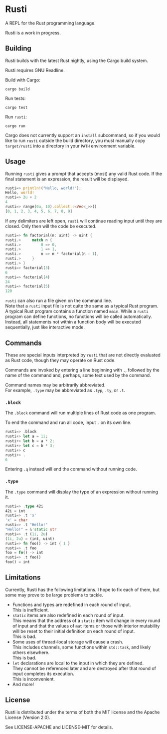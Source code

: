 # Rusti

A REPL for the Rust programming language.

Rusti is a work in progress.

## Building

Rusti builds with the latest Rust nightly, using the Cargo build system.

Rusti requires GNU Readline.

Build with Cargo:

    cargo build

Run tests:

    cargo test

Run `rusti`:

    cargo run

Cargo does not currently support an `install` subcommand, so if you would like
to run `rusti` outside the build directory, you must manually copy `target/rusti`
into a directory in your `PATH` environment variable.

## Usage

Running `rusti` gives a prompt that accepts (most) any valid Rust code.
If the final statement is an expression, the result will be displayed.

```rust
rusti=> println!("Hello, world!");
Hello, world!
rusti=> 2u + 2
4
rusti=> range(0u, 10).collect::<Vec<_>>()
[0, 1, 2, 3, 4, 5, 6, 7, 8, 9]
```

If any delimiters are left open, `rusti` will continue reading input until they are closed.
Only then will the code be executed.

```rust
rusti=> fn factorial(n: uint) -> uint {
rusti.>     match n {
rusti.>         0 => 0,
rusti.>         1 => 1,
rusti.>         n => n * factorial(n - 1),
rusti.>     }
rusti.> }
rusti=> factorial(3)
6
rusti=> factorial(4)
24
rusti=> factorial(5)
120
```

`rusti` can also run a file given on the command line.  
Note that a `rusti` input file is not quite the same as a typical Rust program.
A typical Rust program contains a function named `main`. While a `rusti`
program can define functions, no functions will be called automatically.
Instead, all statements not within a function body will be executed sequentially,
just like interactive mode.

## Commands

These are special inputs interpreted by `rusti` that are not directly
evaluated as Rust code, though they may operate on Rust code.

Commands are invoked by entering a line beginning with `.`, followed by the
name of the command and, perhaps, some text used by the command.

Command names may be arbitrarily abbreviated.  
For example, `.type` may be abbreviated as `.typ`, `.ty`, or `.t`.

### `.block`

The `.block` command will run multiple lines of Rust code as one program.

To end the command and run all code, input `.` on its own line.

```rust
rusti=> .block
rusti+> let a = 1i;
rusti+> let b = a * 2;
rusti+> let c = b * 3;
rusti+> c
rusti+> .
6
```

Entering `.q` instead will end the command without running code.

### `.type`

The `.type` command will display the type of an expression without running it.

```rust
rusti=> .type 42i
42i = int
rusti=> .t 'x'
'x' = char
rusti=> .t "Hello!"
"Hello!" = &'static str
rusti=> .t (1i, 2u)
(1i, 2u) = (int, uint)
rusti=> fn foo() -> int { 1 }
rusti=> .t foo
foo = fn() -> int
rusti=> .t foo()
foo() = int
```

## Limitations

Currently, Rusti has the following limitations.
I hope to fix each of them, but some may prove to be large problems to tackle.

* Functions and types are redefined in each round of input.  
  This is inefficient.
* `static` items are also redefined in each round of input.  
  This means that the address of a `static` item will change in every round
  of input and that the values of `mut` items or those with interior mutability
  will be reset to their initial definition on each round of input.  
  This is bad.
* Some uses of thread-local storage will cause a crash.  
  This includes channels, some functions within `std::task`,
  and likely others elsewhere.  
  This is bad.
* `let` declarations are local to the input in which they are defined.  
  They cannot be referenced later and are destroyed after that round of input
  completes its execution.  
  This is inconvenient.
* And more!

## License

Rusti is distributed under the terms of both the MIT license and the
Apache License (Version 2.0).

See LICENSE-APACHE and LICENSE-MIT for details.
